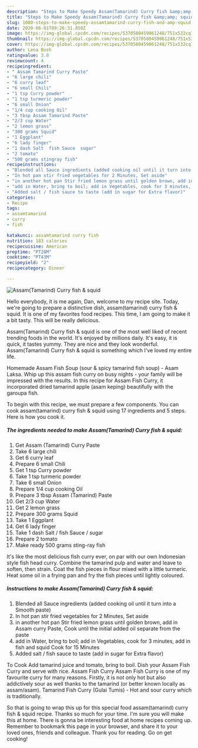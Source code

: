 ```yaml
---
description: "Steps to Make Speedy Assam(Tamarind) Curry fish &amp;amp; squid"
title: "Steps to Make Speedy Assam(Tamarind) Curry fish &amp;amp; squid"
slug: 1080-steps-to-make-speedy-assamtamarind-curry-fish-and-amp-squid
date: 2020-06-01T09:26:31.858Z
image: https://img-global.cpcdn.com/recipes/5370580459061248/751x532cq70/assamtamarind-curry-fish-squid-recipe-main-photo.jpg
thumbnail: https://img-global.cpcdn.com/recipes/5370580459061248/751x532cq70/assamtamarind-curry-fish-squid-recipe-main-photo.jpg
cover: https://img-global.cpcdn.com/recipes/5370580459061248/751x532cq70/assamtamarind-curry-fish-squid-recipe-main-photo.jpg
author: Lena Bush
ratingvalue: 3.8
reviewcount: 4
recipeingredient:
- " Assam Tamarind Curry Paste"
- "6 large chili"
- "6 curry leaf"
- "6 small Chili"
- "1 tsp Curry powder"
- "1 tsp turmeric powder"
- "6 small Onion"
- "1/4 cup cooking Oil"
- "3 tbsp Assam Tamarind Paste"
- "2/3 cup Water"
- "2 lemon grass"
- "300 grams Squid"
- "1 Eggplant"
- "6 lady finger"
- "1 dash Salt  fish Sauce  sugar"
- "2 tomato"
- "500 grams stingray fish"
recipeinstructions:
- "Blended all Sauce ingredients (added cooking oil until it turn into a Smooth paste)"
- "In hot pan stir fried vegetables for 2 Minutes, Set aside"
- "in another hot pan Stir fried lemon grass until golden brown, add in Assam curry Paste, Cook until the initial added oil separate from the paste"
- "add in Water, bring to boil; add in Vegetables, cook for 3 minutes, add in fish and squid Cook for 15 Minutes"
- "Added salt / fish sauce to taste (add in sugar for Extra flavor)"
categories:
- Recipe
tags:
- assamtamarind
- curry
- fish

katakunci: assamtamarind curry fish 
nutrition: 183 calories
recipecuisine: American
preptime: "PT28M"
cooktime: "PT43M"
recipeyield: "2"
recipecategory: Dinner

---
```



![Assam(Tamarind) Curry fish &amp; squid](https://img-global.cpcdn.com/recipes/5370580459061248/751x532cq70/assamtamarind-curry-fish-squid-recipe-main-photo.jpg)

Hello everybody, it is me again, Dan, welcome to my recipe site. Today, we're going to prepare a distinctive dish, assam(tamarind) curry fish &amp; squid. It is one of my favorites food recipes. This time, I am going to make it a bit tasty. This will be really delicious.

Assam(Tamarind) Curry fish &amp; squid is one of the most well liked of recent trending foods in the world. It's enjoyed by millions daily. It's easy, it is quick, it tastes yummy. They are nice and they look wonderful. Assam(Tamarind) Curry fish &amp; squid is something which I've loved my entire life.

Homemade Assam Fish Soup (sour &amp; spicy tamarind fish soup) - Asam Laksa. Whip up this assam fish curry on busy nights - your family will be impressed with the results. In this recipe for Assam Fish Curry, it incorporated dried tamarind apple (asam keping) beautifully with the garoupa fish.


To begin with this recipe, we must prepare a few components. You can cook assam(tamarind) curry fish &amp; squid using 17 ingredients and 5 steps. Here is how you cook it.

<!--inarticleads1-->

##### The ingredients needed to make Assam(Tamarind) Curry fish &amp; squid:

1. Get  Assam (Tamarind) Curry Paste
1. Take 6 large chili
1. Get 6 curry leaf
1. Prepare 6 small Chili
1. Get 1 tsp Curry powder
1. Take 1 tsp turmeric powder
1. Take 6 small Onion
1. Prepare 1/4 cup cooking Oil
1. Prepare 3 tbsp Assam (Tamarind) Paste
1. Get 2/3 cup Water
1. Get 2 lemon grass
1. Prepare 300 grams Squid
1. Take 1 Eggplant
1. Get 6 lady finger
1. Take 1 dash Salt / fish Sauce / sugar
1. Prepare 2 tomato
1. Make ready 500 grams sting-ray fish


It&#39;s like the most delicious fish curry ever, on par with our own Indonesian style fish head curry. Combine the tamarind pulp and water and leave to soften, then strain. Coat the fish pieces in flour mixed with a little turmeric. Heat some oil in a frying pan and fry the fish pieces until lightly coloured. 

<!--inarticleads2-->

##### Instructions to make Assam(Tamarind) Curry fish &amp; squid:

1. Blended all Sauce ingredients (added cooking oil until it turn into a Smooth paste)
1. In hot pan stir fried vegetables for 2 Minutes, Set aside
1. in another hot pan Stir fried lemon grass until golden brown, add in Assam curry Paste, Cook until the initial added oil separate from the paste
1. add in Water, bring to boil; add in Vegetables, cook for 3 minutes, add in fish and squid Cook for 15 Minutes
1. Added salt / fish sauce to taste (add in sugar for Extra flavor)


To Cook Add tamarind juice and tomato, bring to boil. Dish your Assam Fish Curry and serve with rice. Assam Fish Curry Assam Fish Curry is one of my favourite curry for many reasons. Firstly, it is not only hot but also addictively sour as well thanks to the tamarind (or better known locally as assam/asam). Tamarind Fish Curry (Gulai Tumis) - Hot and sour curry which is traditionally. 

So that is going to wrap this up for this special food assam(tamarind) curry fish &amp; squid recipe. Thanks so much for your time. I'm sure you will make this at home. There is gonna be interesting food at home recipes coming up. Remember to bookmark this page in your browser, and share it to your loved ones, friends and colleague. Thank you for reading. Go on get cooking!
